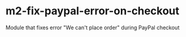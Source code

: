# m2-fix-paypal-error-on-checkout
Module that fixes error "We can't place order" during PayPal checkout
